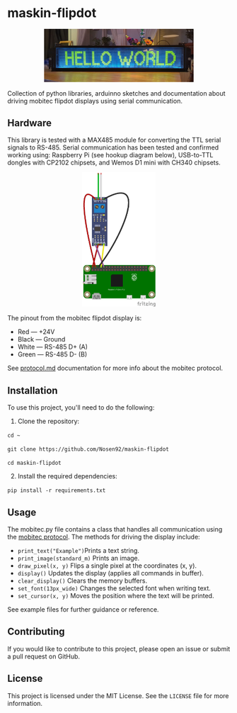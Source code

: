 # maskin-flipdot

<p align="center">
  <img src="1009.jpg" width="67%" height="67%">
</p>

Collection of python libraries, arduinno sketches and documentation about driving mobitec flipdot displays using serial communication.

## Hardware

This library is tested with a MAX485 module for converting the TTL serial signals to RS-485. Serial communication has been tested and confirmed working using: Raspberry Pi (see hookup diagram below), USB-to-TTL dongles with CP2102 chipsets, and Wemos D1 mini with CH340 chipsets.

<p align="center">
  <img src="schematic.png" width="33%" height="33%">
</p>


The pinout from the mobitec flipdot display is:

- Red — +24V
- Black — Ground
- White — RS-485 D+ (A)
- Green — RS-485 D- (B)

See [protocol.md](protocol.md) documentation for more info about the mobitec protocol.

## Installation

To use this project, you'll need to do the following:

1. Clone the repository:

`cd ~`

`git clone https://github.com/Nosen92/maskin-flipdot`

`cd maskin-flipdot`

2. Install the required dependencies:

`pip install -r requirements.txt`


## Usage

The mobitec.py file contains a class that handles all communication using the [mobitec protocol](protocol.md).
The methods for driving the display include:

- `print_text("Example")`Prints a text string.
- `print_image(standard_m)` Prints an image.
- `draw_pixel(x, y)` Flips a single pixel at the coordinates (x, y).
- `display()` Updates the display (applies all commands in buffer).
- `clear_display()` Clears the memory buffers.
- `set_font(13px_wide)` Changes the selected font when writing text.
- `set_cursor(x, y)` Moves the position where the text will be printed.

See example files for further guidance or reference.

## Contributing

If you would like to contribute to this project, please open an issue or submit a pull request on GitHub.

## License

This project is licensed under the MIT License. See the `LICENSE` file for more information.
